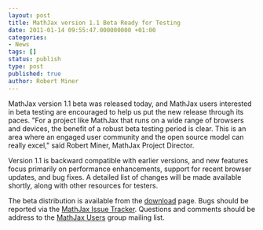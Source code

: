 ```yaml
---
layout: post
title: MathJax version 1.1 Beta Ready for Testing
date: 2011-01-14 09:55:47.000000000 +01:00
categories:
- News
tags: []
status: publish
type: post
published: true
author: Robert Miner
---
```


MathJax version 1.1 beta was released today, and MathJax users interested in beta testing are encouraged to help us put the new release through its paces.  "For a project like MathJax that runs on a wide range of browsers and devices, the benefit of a robust beta testing period is clear.  This is an area where an engaged user community and the open source model can really excel," said Robert Miner, MathJax Project Director.

Version 1.1 is backward compatible with earlier versions, and new features focus primarily on performance enhancements, support for recent browser updates, and bug fixes. A detailed list of changes will be made available shortly, along with other resources for testers.

The beta distribution is available from the [download](http://docs.mathjax.org/en/v1.1-latest/installation.html) page.  Bugs should be reported via the [MathJax Issue Tracker](https://github.com/mathjax/MathJax/issues).  Questions and comments should be address to the [MathJax Users](http://groups.google.com/group/mathjax-users) group mailing list.
